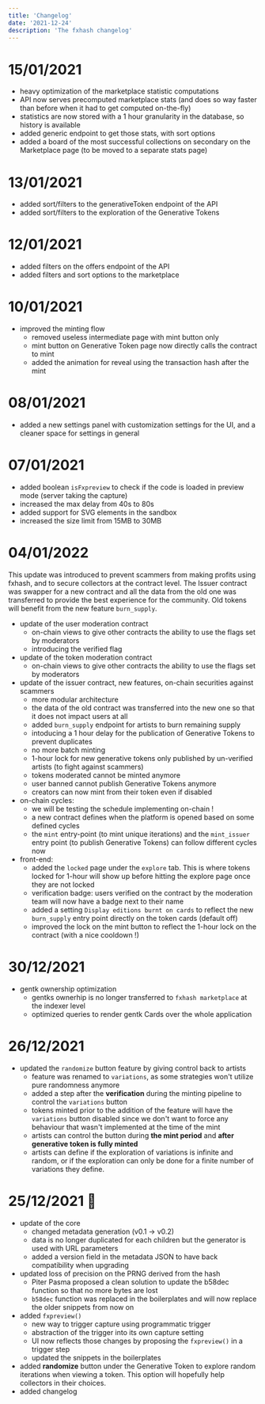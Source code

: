 ```yaml
---
title: 'Changelog'
date: '2021-12-24'
description: 'The fxhash changelog'
---
```



# 15/01/2021

* heavy optimization of the marketplace statistic computations
* API now serves precomputed marketplace stats (and does so way faster than before when it had to get computed on-the-fly)
* statistics are now stored with a 1 hour granularity in the database, so history is available
* added generic endpoint to get those stats, with sort options
* added a board of the most successful collections on secondary on the Marketplace page (to be moved to a separate stats page)


# 13/01/2021

* added sort/filters to the generativeToken endpoint of the API
* added sort/filters to the exploration of the Generative Tokens


# 12/01/2021

* added filters on the offers endpoint of the API
* added filters and sort options to the marketplace


# 10/01/2021

* improved the minting flow
  - removed useless intermediate page with mint button only
  - mint button on Generative Token page now directly calls the contract to mint
  - added the animation for reveal using the transaction hash after the mint


# 08/01/2021

* added a new settings panel with customization settings for the UI, and a cleaner space for settings in general


# 07/01/2021

* added boolean `isFxpreview` to check if the code is loaded in preview mode (server taking the capture)
* increased the max delay from 40s to 80s
* added support for SVG elements in the sandbox
* increased the size limit from 15MB to 30MB


# 04/01/2022

This update was introduced to prevent scammers from making profits using fxhash, and to secure collectors at the contract level. The Issuer contract was swapper for a new contract and all the data from the old one was transferred to provide the best experience for the community. Old tokens will benefit from the new feature `burn_supply`.

* update of the user moderation contract
  - on-chain views to give other contracts the ability to use the flags set by moderators
  - introducing the verified flag
* update of the token moderation contract
  - on-chain views to give other contracts the ability to use the flags set by moderators
* update of the issuer contract, new features, on-chain securities against scammers
  - more modular architecture
  - the data of the old contract was transferred into the new one so that it does not impact users at all
  - added `burn_supply` endpoint for artists to burn remaining supply
  - intoducing a 1 hour delay for the publication of Generative Tokens to prevent duplicates
  - no more batch minting
  - 1-hour lock for new generative tokens only published by un-verified artists (to fight against scammers)
  - tokens moderated cannot be minted anymore
  - user banned cannot publish Generative Tokens anymore
  - creators can now mint from their token even if disabled
* on-chain cycles:
  - we will be testing the schedule implementing on-chain !
  - a new contract defines when the platform is opened based on some defined cycles
  - the `mint` entry-point (to mint unique iterations) and the `mint_issuer` entry point (to publish Generative Tokens) can follow different cycles now
* front-end:
  - added the `locked` page under the `explore` tab. This is where tokens locked for 1-hour will show up before hitting the explore page once they are not locked
  - verification badge: users verified on the contract by the moderation team will now have a badge next to their name
  - added a setting `Display editions burnt on cards` to reflect the new `burn_supply` entry point directly on the token cards (default off)
  - improved the lock on the mint button to reflect the 1-hour lock on the contract (with a nice cooldown !)

# 30/12/2021

* gentk ownership optimization
  - gentks ownerhip is no longer transferred to `fxhash marketplace` at the indexer level
  - optimized queries to render gentk Cards over the whole application


# 26/12/2021

* updated the `randomize` button feature by giving control back to artists
  - feature was renamed to `variations`, as some strategies won't utilize pure randomness anymore
  - added a step after the **verification** during the minting pipeline to control the `variations` button
  - tokens minted prior to the addition of the feature will have the `variations` button disabled since we don't want to force any behaviour that wasn't implemented at the time of the mint
  - artists can control the button during **the mint period** and **after generative token is fully minted**
  - artists can define if the exploration of variations is infinite and random, or if the exploration can only be done for a finite number of variations they define.


# 25/12/2021 🎅

* update of the core
  - changed metadata generation (v0.1 -> v0.2)
  - data is no longer duplicated for each children but the generator is used with URL parameters
  - added a version field in the metadata JSON to have back compatibility when upgrading
* updated loss of precision on the PRNG derived from the hash
  - Piter Pasma proposed a clean solution to update the b58dec function so that no more bytes are lost
  - `b58dec` function was replaced in the boilerplates and will now replace the older snippets from now on
* added `fxpreview()`
  - new way to trigger capture using programmatic trigger
  - abstraction of the trigger into its own capture setting
  - UI now reflects those changes by proposing the `fxpreview()` in a trigger step
  - updated the snippets in the boilerplates
* added **randomize** button under the Generative Token to explore random iterations when viewing a token. This option will hopefully help collectors in their choices.
* added changelog
